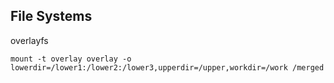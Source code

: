 File Systems
-

overlayfs

````
mount -t overlay overlay -o lowerdir=/lower1:/lower2:/lower3,upperdir=/upper,workdir=/work /merged
````
